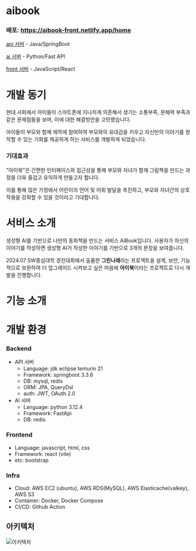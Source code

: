 

# aibook
### 배포: https://aibook-front.netlify.app/home

[api 서버](https://github.com/kkkkimtaehyeon/aibook_api) - Java/SpringBoot

[ai 서버](https://github.com/kkkkimtaehyeon/aibook_ai) - Python/Fast API

[front 서버](https://github.com/kkkkimtaehyeon/aibook_front) - JavaScript/React
# 개발 동기

현대 사회에서 아이들이 스마트폰에 지나치게 의존해서 생기는 소통부족, 문해력 부족과 같은 문제점들을 보며, 이에 대한 해결방안을 고민했습니다. 

아이들이 부모와 함께 제작에 참여하여 부모와의 유대감을 키우고 자신만의 이야기를 창작할 수 있는 기회를 제공하게 하는 서비스를 개발하게 되었습니다.

### 기대효과

"아이북"은 간편한 인터페이스와 접근성을 통해 부모와 자녀가 함께 그림책을 만드는 과정을 더욱 즐겁고 유익하게 만들고자 합니다. 

이를 통해 많은 가정에서 어린이의 언어 및 어휘 발달을 촉진하고, 부모와 자녀간의 상호작용을 강화할 수 있을 것이라고 기대합니다.

# 서비스 소개
생성형 AI를 기반으로 나만의 동화책을 만드는 서비스 AiBook입니다. 사용자가 자신의 이야기를 작성하면 생성형 AI가 작성한 이야기를 기반으로 3개의 문장을 보여줍니다.

2024.07 SW중심대학 경진대회에서 출품한 **그린나래**라는 프로젝트을 설계, 보안, 기능적으로 보완하여 더 업그레이드 시켜보고 싶은 마음에 **아이북**이라는 프로젝트로 다시 개발을 진행합니다.

# 기능 소개

# 개발 환경
### Backend

- API 서버
    - Language: jdk eclipse temurin 21
    - Framework: springboot 3.3.6
    - DB: mysql, redis
    - ORM: JPA, QueryDsl
    - auth:  JWT, OAuth 2.0
- AI 서버
    - Language: python 3.12.4
    - Framework: FastApi
    - DB: redis
### Frontend
- Language: javascript, html, css
- Framework: react (vite)
- etc: bootstrap

### Infra
- Cloud: AWS EC2 (ubuntu), AWS RDS(MySQL), AWS Elasticache(valkey), AWS S3
- Container: Docker, Docker Compose
- CI/CD: Github Action

## 아키텍처
![아키텍처](https://github.com/user-attachments/assets/7ded3663-b4ab-4225-9772-753f9f29ace3)

